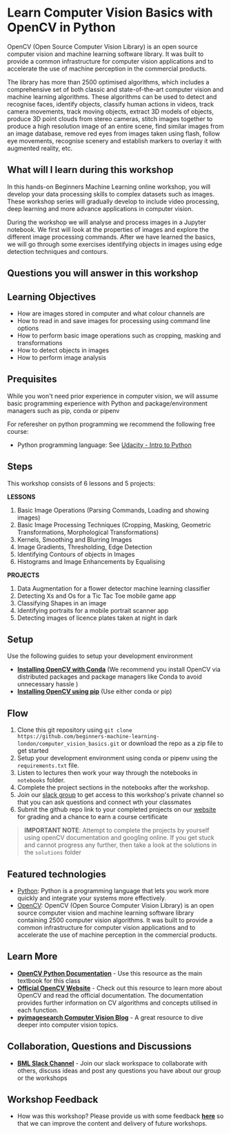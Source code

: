 # Learn Computer Vision Basics with OpenCV in Python

OpenCV (Open Source Computer Vision Library) is an open source computer vision and machine learning software library. It was built to provide a common infrastructure for computer vision applications and to accelerate the use of machine perception in the commercial products.

The library has more than 2500 optimised algorithms, which includes a comprehensive set of both classic and state-of-the-art computer vision and machine learning algorithms. These algorithms can be used to detect and recognise faces, identify objects, classify human actions in videos, track camera movements, track moving objects, extract 3D models of objects, produce 3D point clouds from stereo cameras, stitch images together to produce a high resolution image of an entire scene, find similar images from an image database, remove red eyes from images taken using flash, follow eye movements, recognise scenery and establish markers to overlay it with augmented reality, etc.

## What will I learn during this workshop

In this hands-on Beginners Machine Learning online workshop, you will develop your data processing skills to complex datasets such as images. These workshop series will gradually develop to include video processing, deep learning and more advance applications in computer vision.

During the workshop we will analyse and process images in a Jupyter notebook. We first will look at the properties of images and explore the different image processing commands. After we have learned the basics, we will go through some exercises identifying objects in images using edge detection techniques and contours.

## Questions you will answer in this workshop

## Learning Objectives

- How are images stored in computer and what colour channels are
- How to read in and save images for processing using command line options
- How to perform basic image operations such as cropping, masking and transformations
- How to detect objects in images
- How to perform image analysis

## Prequisites

While you won't need prior experience in computer vision, we will assume basic programming experience with Python and package/environment managers such as pip, conda or pipenv

For referesher on python programming we recommend the following free course:
- Python programming language: See [Udacity - Intro to Python](https://eu.udacity.com/course/introduction-to-python--ud1110)

## Steps

This workshop consists of 6 lessons and 5 projects:

**LESSONS**
1. Basic Image Operations (Parsing Commands, Loading and showing images)
2. Basic Image Processing Techniques (Cropping, Masking, Geometric Transformations, Morphological Transformations)
3. Kernels, Smoothing and Blurring Images 
4. Image Gradients, Thresholding, Edge Detection 
5. Identifying Contours of objects in Images 
6. Histograms and Image Enhancements by Equalising

**PROJECTS**
1. Data Augmentation for a flower detector machine learning classifier
2. Detecting Xs and Os for a Tic Tac Toe mobile game app
3. Classifying Shapes in an image
4. Identifying portraits for a mobile portrait scanner app
5. Detecting images of licence plates taken at night in dark

## Setup
Use the following guides to setup your development environment

- **[Installing OpenCV with Conda](https://anaconda.org/conda-forge/opencv)** (We recommend you install OpenCV via distributed packages and package managers like Conda to avoid unnecessary hassle )
- **[Installing OpenCV using pip](https://anaconda.org/conda-forge/opencv)** (Use either conda or pip)

## Flow

1. Clone this git repository using `git clone https://github.com/beginners-machine-learning-london/computer_vision_basics.git` or download the repo as a zip file to get started
2. Setup your development environment using conda or pipenv using the `requirements.txt` file.
3. Listen to lectures then work your way through the notebooks in `notebooks` folder.
4. Complete the project sections in the notebooks after the workshop.
5. Join our [slack group](http://tiny.cc/joinbmlslack) to get access to this workshop's private channel so that you can ask questions and connect wth your classmates
6. Submit the github repo link to your completed projects on our [website](https://beginnersmachinelearning.com) for grading and a chance to earn a course certificate 

> **IMPORTANT NOTE**: Attempt to complete the projects by yourself using openCV documentation and googling online. If you get stuck and cannot progress any further, then take a look at the solutions in the `solutions` folder

## Featured technologies

- [Python](https://www.python.org/): Python is a programming language that lets you work more quickly and integrate your systems more effectively.
- [OpenCV](https://opencv.org): OpenCV (Open Source Computer Vision Library) is an open source computer vision and machine learning software library containing 2500 computer vision algorithms. It was built to provide a common infrastructure for computer vision applications and to accelerate the use of machine perception in the commercial products.

## Learn More

- **[OpenCV Python Documentation](https://opencv-python-tutroals.readthedocs.io/en/latest/)** - Use this resource as the main textbook for this class
- **[Official OpenCV Website](https://opencv.org)** - Check out this resource to learn more about OpenCV and read the official documentation. The documentation provides further information on CV algorithms and concepts utilised in each function.
- **[pyimagesearch Computer Vision Blog](https://www.pyimagesearch.com)** - A great resource to dive deeper into computer vision topics.

## Collaboration, Questions and Discussions

- [**BML Slack Channel**](http://tiny.cc/joinbmlslack) - Join our slack workspace to collaborate with others, discuss ideas and post any questions you have about our group or the workshops

## Workshop Feedback

- How was this workshop? Please provide us with some feedback [**here**](http://tiny.cc/BMLfeedback) so that we can improve the content and delivery of future workshops.
